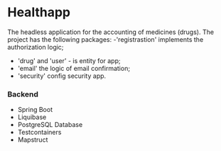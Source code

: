 # Healthapp
The headless application for the accounting of medicines (drugs).
The project has the following packages:
-'registrastion' implements the authorization logic;
- 'drug' and 'user' - is entity for app;
- 'email' the logic of email confirmation;
- 'security' config security app.

### Backend
- Spring Boot
- Liquibase
- PostgreSQL Database
- Testcontainers
- Mapstruct
